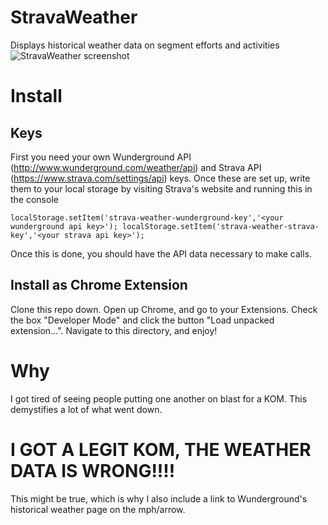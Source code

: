 # StravaWeather
Displays historical weather data on segment efforts and activities
![StravaWeather screenshot](https://raw.githubusercontent.com/o2dazone/StravaWeather/master/chrome-extensions/images/screenshot.png "StravaWeather screenshot")

# Install
## Keys
First you need your own Wunderground API (http://www.wunderground.com/weather/api) and Strava API (https://www.strava.com/settings/api) keys. Once these are set up, write them to your local storage by visiting Strava's website and running this in the console
```
localStorage.setItem('strava-weather-wunderground-key','<your wunderground api key>'); localStorage.setItem('strava-weather-strava-key','<your strava api key>');
```
Once this is done, you should have the API data necessary to make calls.

## Install as Chrome Extension
Clone this repo down. Open up Chrome, and go to your Extensions. Check the box "Developer Mode" and click the button "Load unpacked extension...". Navigate to this directory, and enjoy!

# Why
I got tired of seeing people putting one another on blast for a KOM. This demystifies a lot of what went down.

# I GOT A LEGIT KOM, THE WEATHER DATA IS WRONG!!!!
This might be true, which is why I also include a link to Wunderground's historical weather page on the mph/arrow.